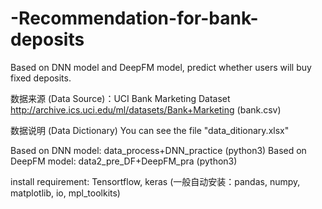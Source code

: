 # -Recommendation-for-bank-deposits
Based on DNN model and DeepFM model, predict whether users will buy fixed deposits.

数据来源 (Data Source)：UCI Bank Marketing Dataset http://archive.ics.uci.edu/ml/datasets/Bank+Marketing (bank.csv)

数据说明 (Data Dictionary)
You can see the file "data_ditionary.xlsx"

Based on DNN model: data_process+DNN_practice (python3)
Based on DeepFM model: data2_pre_DF+DeepFM_pra (python3)

install requirement:
Tensortflow, keras
(一般自动安装：pandas, numpy, matplotlib, io, mpl_toolkits)
